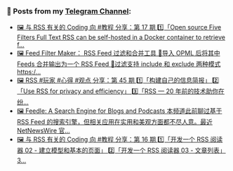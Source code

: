 ### 📰 Posts from my [Telegram Channel](https://t.me/s/aboutrss):
<!-- BLOG-POST-LIST:START -->
- [🖼 与 RSS 有关的 Coding 向 #教程 分享：第 17 期 1️⃣「Open source Five Filters Full Text RSS can be self-hosted in a Docker container to retrieve f...](https://t.me/aboutrss/1280)
- [🖼 Feed Filter Maker： RSS Feed 过滤和合并工具 🔸导入 OPML 后将其中 Feeds 合并输出为一个 RSS Feed 🔸过滤支持 include 和 exclude 两种模式 https:/...](https://t.me/aboutrss/1279)
- [🖼 RSS #玩家 #心得 #观点 分享：第 45 期 1️⃣「构建自己的信息简报」 2️⃣「Use RSS for privacy and efficiency」 3️⃣「RSS — 20 年前的技术助你在纷...](https://t.me/aboutrss/1278)
- [🖼 Feedle: A Search Engine for Blogs and Podcasts 本频道此前聊过基于 RSS Feed 的搜索引擎，但相关应用在实用和美观方面都不尽人意。最近 NetNewsWire 官...](https://t.me/aboutrss/1277)
- [🖼 与 RSS 有关的 Coding 向 #教程 分享：第 16 期 1️⃣「开发一个 RSS 阅读器 02 - 建立模型和基本的页面」 2️⃣「开发一个 RSS 阅读器 03 - 文章列表」 3...](https://t.me/aboutrss/1276)
<!-- BLOG-POST-LIST:END -->

<!--
**AboutRSS/AboutRSS** is a ✨ _special_ ✨ repository because its `README.md` (this file) appears on your GitHub profile.

Here are some ideas to get you started:

- 🔭 I’m currently working on ...
- 🌱 I’m currently learning ...
- 👯 I’m looking to collaborate on ...
- 🤔 I’m looking for help with ...
- 💬 Ask me about ...
- 📫 How to reach me: ...
- 😄 Pronouns: ...
- ⚡ Fun fact: ...
-->
